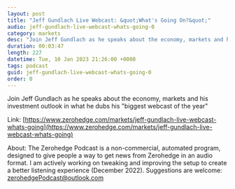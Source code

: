 ```yaml
---
layout: post
title: "Jeff Gundlach Live Webcast: &quot;What's Going On?&quot;"
audio: jeff-gundlach-live-webcast-whats-going-0
category: markets
desc: "Join Jeff Gundlach as he speaks about the economy, markets and his investment outlook in what he dubs his &quot;biggest webcast of the year&quot;"
duration: 00:03:47
length: 227
datetime: Tue, 10 Jan 2023 21:26:00 +0000
tags: podcast
guid: jeff-gundlach-live-webcast-whats-going-0
order: 0
---
```

Join Jeff Gundlach as he speaks about the economy, markets and his investment outlook in what he dubs his &quot;biggest webcast of the year&quot;

Link: [https://www.zerohedge.com/markets/jeff-gundlach-live-webcast-whats-going](https://www.zerohedge.com/markets/jeff-gundlach-live-webcast-whats-going)

About: The Zerohedge Podcast is a non-commercial, automated program, designed to give people a way to get news from Zerohedge in an audio format.  I am actively working on tweaking and improving the setup to create a better listening experience (December 2022).  Suggestions are welcome: [zerohedgePodcast@outlook.com](mailto:zerohedgePodcast@outlook.com)